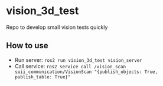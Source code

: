 # vision_3d_test
Repo to develop small vision tests quickly

## How to use
* Run server: `ros2 run vision_3d_test vision_server`
* Call service: `ros2 service call /vision_scan suii_communication/VisionScan "{publish_objects: True, publish_table: True}"`